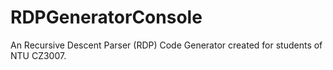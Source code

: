 # RDPGeneratorConsole
An Recursive Descent Parser (RDP) Code Generator created for students of NTU CZ3007.
